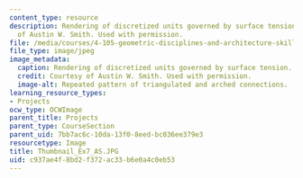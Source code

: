 ```yaml
---
content_type: resource
description: Rendering of discretized units governed by surface tension. Courtesy
  of Austin W. Smith. Used with permission.
file: /media/courses/4-105-geometric-disciplines-and-architecture-skills-reciprocal-methodologies-fall-2012/c937ae4f8bd2f372ac33b6e0a4c0eb53_Thumbnail_Ex7_AS.JPG
file_type: image/jpeg
image_metadata:
  caption: Rendering of discretized units governed by surface tension.
  credit: Courtesy of Austin W. Smith. Used with permission.
  image-alt: Repeated pattern of triangulated and arched connections.
learning_resource_types:
- Projects
ocw_type: OCWImage
parent_title: Projects
parent_type: CourseSection
parent_uid: 7bb7ac6c-10da-13f0-8eed-bc036ee379e3
resourcetype: Image
title: Thumbnail_Ex7_AS.JPG
uid: c937ae4f-8bd2-f372-ac33-b6e0a4c0eb53
---
```

